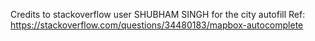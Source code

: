 Credits to stackoverflow user SHUBHAM SINGH for the city autofill
Ref: https://stackoverflow.com/questions/34480183/mapbox-autocomplete
